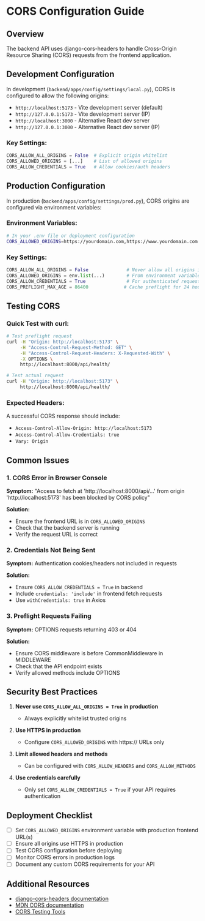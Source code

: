 # CORS Configuration Guide

## Overview
The backend API uses django-cors-headers to handle Cross-Origin Resource Sharing (CORS) requests from the frontend application.

## Development Configuration

In development (`backend/apps/config/settings/local.py`), CORS is configured to allow the following origins:

- `http://localhost:5173` - Vite development server (default)
- `http://127.0.0.1:5173` - Vite development server (IP)
- `http://localhost:3000` - Alternative React dev server
- `http://127.0.0.1:3000` - Alternative React dev server (IP)

### Key Settings:
```python
CORS_ALLOW_ALL_ORIGINS = False  # Explicit origin whitelist
CORS_ALLOWED_ORIGINS = [...]    # List of allowed origins
CORS_ALLOW_CREDENTIALS = True   # Allow cookies/auth headers
```

## Production Configuration

In production (`backend/apps/config/settings/prod.py`), CORS origins are configured via environment variables:

### Environment Variables:
```bash
# In your .env file or deployment configuration
CORS_ALLOWED_ORIGINS=https://yourdomain.com,https://www.yourdomain.com
```

### Key Settings:
```python
CORS_ALLOW_ALL_ORIGINS = False              # Never allow all origins in production
CORS_ALLOWED_ORIGINS = env.list(...)        # From environment variable
CORS_ALLOW_CREDENTIALS = True               # For authenticated requests
CORS_PREFLIGHT_MAX_AGE = 86400             # Cache preflight for 24 hours
```

## Testing CORS

### Quick Test with curl:
```bash
# Test preflight request
curl -H "Origin: http://localhost:5173" \
     -H "Access-Control-Request-Method: GET" \
     -H "Access-Control-Request-Headers: X-Requested-With" \
     -X OPTIONS \
     http://localhost:8000/api/health/

# Test actual request
curl -H "Origin: http://localhost:5173" \
     http://localhost:8000/api/health/
```

### Expected Headers:
A successful CORS response should include:
- `Access-Control-Allow-Origin: http://localhost:5173`
- `Access-Control-Allow-Credentials: true`
- `Vary: Origin`

## Common Issues

### 1. CORS Error in Browser Console
**Symptom:** "Access to fetch at 'http://localhost:8000/api/...' from origin 'http://localhost:5173' has been blocked by CORS policy"

**Solution:**
- Ensure the frontend URL is in `CORS_ALLOWED_ORIGINS`
- Check that the backend server is running
- Verify the request URL is correct

### 2. Credentials Not Being Sent
**Symptom:** Authentication cookies/headers not included in requests

**Solution:**
- Ensure `CORS_ALLOW_CREDENTIALS = True` in backend
- Include `credentials: 'include'` in frontend fetch requests
- Use `withCredentials: true` in Axios

### 3. Preflight Requests Failing
**Symptom:** OPTIONS requests returning 403 or 404

**Solution:**
- Ensure CORS middleware is before CommonMiddleware in MIDDLEWARE
- Check that the API endpoint exists
- Verify allowed methods include OPTIONS

## Security Best Practices

1. **Never use `CORS_ALLOW_ALL_ORIGINS = True` in production**
   - Always explicitly whitelist trusted origins

2. **Use HTTPS in production**
   - Configure `CORS_ALLOWED_ORIGINS` with https:// URLs only

3. **Limit allowed headers and methods**
   - Can be configured with `CORS_ALLOW_HEADERS` and `CORS_ALLOW_METHODS`

4. **Use credentials carefully**
   - Only set `CORS_ALLOW_CREDENTIALS = True` if your API requires authentication

## Deployment Checklist

- [ ] Set `CORS_ALLOWED_ORIGINS` environment variable with production frontend URL(s)
- [ ] Ensure all origins use HTTPS in production
- [ ] Test CORS configuration before deploying
- [ ] Monitor CORS errors in production logs
- [ ] Document any custom CORS requirements for your API

## Additional Resources

- [django-cors-headers documentation](https://github.com/adamchainz/django-cors-headers)
- [MDN CORS documentation](https://developer.mozilla.org/en-US/docs/Web/HTTP/CORS)
- [CORS Testing Tools](https://www.test-cors.org/)
